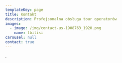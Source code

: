 ```yaml
---
templateKey: page
title: Kontakt
description: Profejsonalna obsługa tour operatorów
images:
  - image: /img/contact-us-1908763_1920.png
    name: tbilisi
carousel: null
contact: true
---
```

.